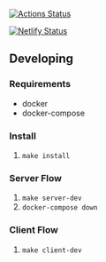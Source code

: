 [![Actions Status](https://github.com/The-Pirate-D-Crew/among-pirates/workflows/CI/badge.svg)](https://github.com/The-Pirate-D-Crew/among-pirates/actions)

[![Netlify Status](https://api.netlify.com/api/v1/badges/adba6572-c8f5-4e46-9b66-82f551660ed8/deploy-status)](https://app.netlify.com/sites/vibrant-clarke-953175/deploys)

## Developing
### Requirements
- docker
- docker-compose

### Install
1. `make install`

### Server Flow
1. `make server-dev`
2. `docker-compose down`

### Client Flow
1. `make client-dev`
